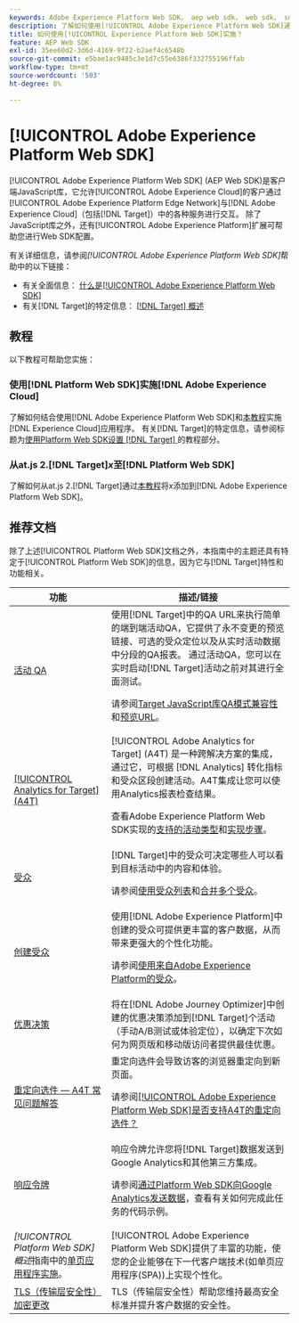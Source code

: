```yaml
---
keywords: Adobe Experience Platform Web SDK， aep web sdk， web sdk， sdk， adobe experience cloud， platform edge network， adobe experience platform edge network， edge network， aep edge network， Adobe Experience Platform Web SDK0
description: 了解如何使用[!UICONTROL Adobe Experience Platform Web SDK]通过[!UICONTROL AEP Edge Network]与[!UICONTROL Adobe Experience Cloud]中的各种服务进行交互。
title: 如何使用[!UICONTROL Experience Platform Web SDK]实施？
feature: AEP Web SDK
exl-id: 35ee60d2-3d6d-4169-9f22-b2aef4c6548b
source-git-commit: e5bae1ac9485c3e1d7c55e6386f332755196ffab
workflow-type: tm+mt
source-wordcount: '503'
ht-degree: 8%

---
```


# [!UICONTROL Adobe Experience Platform Web SDK]

[!UICONTROL Adobe Experience Platform Web SDK] (AEP Web SDK)是客户端JavaScript库，它允许[!UICONTROL Adobe Experience Cloud]的客户通过[!UICONTROL Adobe Experience Platform Edge Network]与[!DNL Adobe Experience Cloud]（包括[!DNL Target]）中的各种服务进行交互。 除了JavaScript库之外，还有[!UICONTROL Adobe Experience Platform]扩展可帮助您进行Web SDK配置。

有关详细信息，请参阅&#x200B;*[!UICONTROL Adobe Experience Platform Web SDK]*&#x200B;帮助中的以下链接：

* 有关全面信息： [什么是[!UICONTROL Adobe Experience Platform Web SDK]](https://experienceleague.adobe.com/docs/experience-platform/edge/home.html)
* 有关[!DNL Target]的特定信息： [[!DNL Target] 概述](https://experienceleague.adobe.com/docs/experience-platform/edge/personalization/adobe-target/target-overview.html)

## 教程

以下教程可帮助您实施：

### 使用[!DNL Platform Web SDK]实施[!DNL Adobe Experience Cloud]

了解如何结合使用[!DNL Adobe Experience Platform Web SDK]和[本教程](https://experienceleague.adobe.com/docs/platform-learn/implement-web-sdk/overview.html?lang=zh-Hans)实施[!DNL Experience Cloud]应用程序。 有关[!DNL Target]的特定信息，请参阅标题为[使用Platform Web SDK设置 [!DNL Target] ](https://experienceleague.adobe.com/docs/platform-learn/implement-web-sdk/applications-setup/setup-target.html)的教程部分。

### 从at.js 2.[!DNL Target]*x*&#x200B;至[!DNL Platform Web SDK]

了解如何从at.js 2.[!DNL Target]通过[本教程](https://experienceleague.adobe.com/docs/platform-learn/migrate-target-to-websdk/introduction.html)将&#x200B;*x*&#x200B;添加到[!DNL Adobe Experience Platform Web SDK]。

## 推荐文档

除了上述[!UICONTROL Platform Web SDK]文档之外，本指南中的主题还具有特定于[!UICONTROL Platform Web SDK]的信息，因为它与[!DNL Target]特性和功能相关。

| 功能 | 描述/链接 |
| --- | --- |
| [活动 QA](https://experienceleague.adobe.com/docs/target/using/activities/activity-qa/activity-qa.html) | 使用[!DNL Target]中的QA URL来执行简单的端到端活动QA，它提供了永不变更的预览链接、可选的受众定位以及从实时活动数据中分段的QA报表。 通过活动QA，您可以在实时启动[!DNL Target]活动之前对其进行全面测试。<p>请参阅[Target JavaScript库QA模式兼容性](https://experienceleague.adobe.com/docs/target/using/activities/activity-qa/activity-qa.html#compatibility)和[预览URL](https://experienceleague.adobe.com/docs/target/using/activities/activity-qa/activity-qa.html#preview)。 |
| [[!UICONTROL Analytics for Target] (A4T)](https://experienceleague.adobe.com/docs/target/using/integrate/a4t/a4t.html) | [!UICONTROL Adobe Analytics for Target] (A4T) 是一种跨解决方案的集成，通过它，可根据 [!DNL Analytics] 转化指标和受众区段创建活动。A4T集成让您可以使用Analytics报表检查结果。<p>查看Adobe Experience Platform Web SDK实现的[支持的活动类型](https://experienceleague.adobe.com/docs/target/using/integrate/a4t/a4t.html#section_F487896214BF4803AF78C552EF1669AA)和[实现步骤](https://experienceleague.adobe.com/docs/target/using/integrate/a4t/a4timplementation.html#platform)。 |
| [受众](https://experienceleague.adobe.com/docs/target/using/audiences/target.html) | [!DNL Target]中的受众可决定哪些人可以看到目标活动中的内容和体验。<p>请参阅[使用受众列表](https://experienceleague.adobe.com/docs/target/using/audiences/create-audiences/audiences.html#use-list)和[合并多个受众](https://experienceleague.adobe.com/docs/target/using/audiences/combining-multiple-audiences.html)。 |
| [创建受众](https://experienceleague.adobe.com/docs/target/using/audiences/create-audiences/audiences.html?lang=zh-Hans) | 使用[!DNL Adobe Experience Platform]中创建的受众可提供更丰富的客户数据，从而带来更强大的个性化功能。<p>请参阅[使用来自Adobe Experience Platform的受众](https://experienceleague.adobe.com/docs/target/using/audiences/create-audiences/audiences.html#aep)。 |
| [优惠决策](https://experienceleague.adobe.com/docs/target/using/integrate/ajo/offer-decision.html) | 将在[!DNL Adobe Journey Optimizer]中创建的优惠决策添加到[!DNL Target]个活动（手动A/B测试或体验定位），以确定下次如何为网页版和移动版访问者提供最佳优惠。 |
| [重定向选件 — A4T 常见问题解答](https://experienceleague.adobe.com/docs/target/using/integrate/a4t/a4t-faq/a4t-faq-redirect-offers.html) | 重定向选件会导致访客的浏览器重定向到新页面。<p>请参阅[[!UICONTROL Adobe Experience Platform Web SDK]是否支持A4T的重定向选件？](https://experienceleague.adobe.com/docs/target/using/integrate/a4t/a4t-faq/a4t-faq-redirect-offers.html#platform) |
| [响应令牌](https://experienceleague.adobe.com/docs/target/using/administer/response-tokens.html) | 响应令牌允许您将[!DNL Target]数据发送到Google Analytics和其他第三方集成。<p>请参阅[通过Platform Web SDK向Google Analytics发送数据](https://experienceleague.adobe.com/docs/target/using/administer/response-tokens.html#sending-data-to-google-analytics-via-platform-web-sdk)，查看有关如何完成此任务的代码示例。 |
| *[!UICONTROL Platform Web SDK]概述*&#x200B;指南中的[单页应用程序实施](https://experienceleague.adobe.com/docs/experience-platform/edge/personalization/adobe-target/spa-implementation.html)。 | [!UICONTROL Adobe Experience Platform Web SDK]提供了丰富的功能，使您的企业能够在下一代客户端技术(如单页应用程序(SPA))上实现个性化。 |
| [TLS（传输层安全性）加密更改](../../before-implement/tls-transport-layer-security-encryption.md) | TLS（传输层安全性）帮助您维持最高安全标准并提升客户数据的安全性。 |
